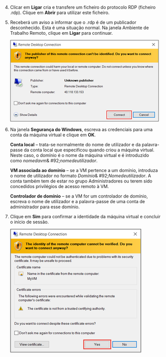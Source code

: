<properties services="virtual-machines" title="How to Log on to a Virtual Machine Running Windows Server" authors="cynthn" solutions="" manager="timlt" editor="tysonn" />

4. Clicar em **Ligar** cria e transfere um ficheiro do protocolo RDP (ficheiro .rdp). Clique em **Abrir** para utilizar este ficheiro.

5. Receberá um aviso a informar que o .rdp é de um publicador desconhecido. Esta é uma situação normal. Na janela Ambiente de Trabalho Remoto, clique em **Ligar** para continuar.

    ![Captura de ecrã de um aviso sobre um publicador desconhecido.](./media/virtual-machines-log-on-win-server/rdp-warn.png)

6. Na janela **Segurança do Windows**, escreva as credenciais para uma conta da máquina virtual e clique em **OK**.

    **Conta local** – trata-se normalmente do nome de utilizador e da palavra-passe da conta local que especificou quando criou a máquina virtual. Neste caso, o domínio é o nome da máquina virtual e é introduzido como *nomedavm*& #92;*nomedeutilizador*.  
    
    **VM associada ao domínio** – se a VM pertence a um domínio, introduza o nome de utilizador no formato *Domínio*& #92;*Nomedeutilizador*. A conta também tem de estar no grupo Administradores ou terem sido concedidos privilégios de acesso remoto à VM.
    
    **Controlador de domínio** – se a VM for um controlador de domínio, escreva o nome de utilizador e a palavra-passe de uma conta de administrador para esse domínio.

7.  Clique em **Sim** para confirmar a identidade da máquina virtual e concluir o início de sessão.

    ![Captura de ecrã que mostra uma mensagem sobre a confirmação da identidade da VM.](./media/virtual-machines-log-on-win-server/cert-warning.png)



<!--HONumber=Jun16_HO2-->


